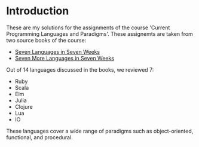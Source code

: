 # Introduction
These are my solutions for the assignments of the course 'Current Programming Languages and Paradigms'. These assignemts are taken from two source books of the course:
- [Seven Languages in Seven Weeks](https://pragprog.com/titles/btlang/seven-languages-in-seven-weeks/)
- [Seven More Languages in Seven Weeks](https://pragprog.com/titles/7lang/seven-more-languages-in-seven-weeks/)

Out of 14 languages discussed in the books, we reviewed 7:
- Ruby
- Scala
- Elm
- Julia
- Clojure
- Lua
- IO

These languages cover a wide range of paradigms such as object-oriented, functional, and procedural.
